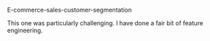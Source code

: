 E-commerce-sales-customer-segmentation

This one was particularly challenging. I have done a fair bit of feature engineering.
